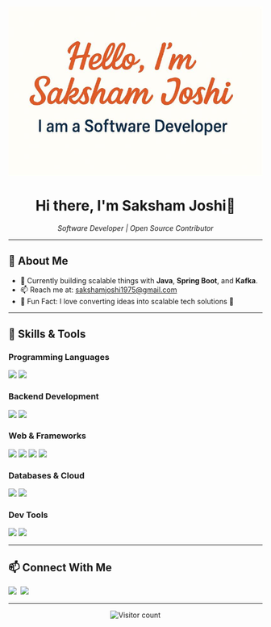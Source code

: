<p align="center">
  <img src="./banner.jpg" alt="saksham221201" />
</p>

<h1 align="center">Hi there, I'm Saksham Joshi👋</h1>

<p align="center">
  <i>Software Developer | Open Source Contributor</i>
</p>

---

## 🎯 About Me

- 🔭 Currently building scalable things with **Java**, **Spring Boot**, and **Kafka**.
- 📫 Reach me at: [sakshamjoshi1975@gmail.com](mailto:sakshamjoshi1975@gmail.com)
- 🧠 Fun Fact: I love converting ideas into scalable tech solutions 🚀

---

## 🧠 Skills & Tools

### Programming Languages  
<p>
  <img src="https://img.shields.io/badge/Java-ED8B00?style=flat&logo=java&logoColor=white"/>
  <img src="https://img.shields.io/badge/Python-3776AB?style=flat&logo=python&logoColor=white"/>
</p>

### Backend Development  
<p>
  <img src="https://img.shields.io/badge/-Spring%20Boot-%236DB33F.svg?style=flat&logo=springboot&logoColor=white"/>
  <img src="https://img.shields.io/badge/Apache%20Kafka-%23231F20.svg?style=flat&logo=apachekafka&logoColor=white"/>
</p>

### Web & Frameworks  
<p>
  <img src="https://img.shields.io/badge/HTML5-E34F26?style=flat&logo=html5&logoColor=white"/>
  <img src="https://img.shields.io/badge/CSS3-1572B6?style=flat&logo=css3&logoColor=white"/>
  <img src="https://img.shields.io/badge/Bootstrap-563D7C?style=flat&logo=bootstrap&logoColor=white"/>
  <img src="https://img.shields.io/badge/React-20232A?style=flat&logo=react&logoColor=61DAFB"/>
</p>

### Databases & Cloud  
<p>
  <img src="https://img.shields.io/badge/MySQL-4479A1?style=flat&logo=mysql&logoColor=white"/>
  <img src="https://img.shields.io/badge/MongoDB-4EA94B?style=flat&logo=mongodb&logoColor=white"/>
</p>

### Dev Tools  
<p>
  <img src="https://img.shields.io/badge/Git-F05032?style=flat&logo=git&logoColor=white"/>
  <img src="https://img.shields.io/badge/GitHub-181717?style=flat&logo=github&logoColor=white"/>
</p>

---

## 📫 Connect With Me

<p align="left">
  <a href="https://www.linkedin.com/in/[https://www.linkedin.com/in/saksham-joshi-a63388193/](https://www.linkedin.com/in/saksham-joshi-a63388193/)/"><img width="32" src="https://raw.githubusercontent.com/rahulbanerjee26/githubAboutMeGenerator/main/icons/linked-in-alt.svg"></a>&nbsp;
  <a href="mailto:sakshamjoshi1975@gmail.com"><img width="32" src="https://www.vectorlogo.zone/logos/gmail/gmail-icon.svg"></a>
</p>

---

<p align="center">
  <img src="https://estruyf-github.azurewebsites.net/api/VisitorHit?user=saksham221201&repo=saksham221201&countColor=%237B1E7A" alt="Visitor count"/>
</p>
